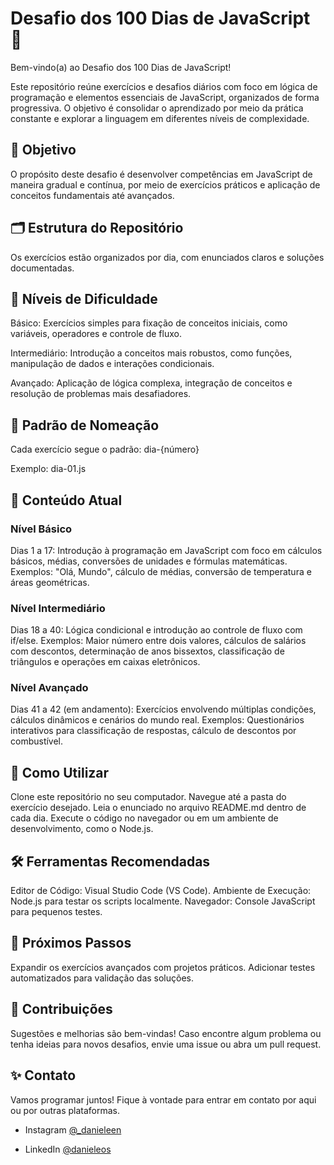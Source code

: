 <h1> Desafio dos 100 Dias de JavaScript 🚀</h1>

Bem-vindo(a) ao Desafio dos 100 Dias de JavaScript! 

Este repositório reúne exercícios e desafios diários com foco em lógica de programação e elementos essenciais de JavaScript, organizados de forma progressiva. O objetivo é consolidar o aprendizado por meio da prática constante e explorar a linguagem em diferentes níveis de complexidade.

<h2>🎯 Objetivo</h2>

O propósito deste desafio é desenvolver competências em JavaScript de maneira gradual e contínua, por meio de exercícios práticos e aplicação de conceitos fundamentais até avançados.

<h2>🗂 Estrutura do Repositório</h2>

Os exercícios estão organizados por dia, com enunciados claros e soluções documentadas.

<h2>🔹 Níveis de Dificuldade</h2>

Básico: Exercícios simples para fixação de conceitos iniciais, como variáveis, operadores e controle de fluxo.

Intermediário: Introdução a conceitos mais robustos, como funções, manipulação de dados e interações condicionais.

Avançado: Aplicação de lógica complexa, integração de conceitos e resolução de problemas mais desafiadores.

<h2>🔹 Padrão de Nomeação</h2>

Cada exercício segue o padrão:
dia-{número}

Exemplo: 
dia-01.js

<h2>🔹 Conteúdo Atual </h2>

<h3>Nível Básico</h3>

Dias 1 a 17: Introdução à programação em JavaScript com foco em cálculos básicos, médias, conversões de unidades e fórmulas matemáticas.
Exemplos: "Olá, Mundo", cálculo de médias, conversão de temperatura e áreas geométricas.

<h3>Nível Intermediário</h3>

Dias 18 a 40: Lógica condicional e introdução ao controle de fluxo com if/else.
Exemplos: Maior número entre dois valores, cálculos de salários com descontos, determinação de anos bissextos, classificação de triângulos e operações em caixas eletrônicos.

<h3>Nível Avançado</h3>

Dias 41 a 42 (em andamento): Exercícios envolvendo múltiplas condições, cálculos dinâmicos e cenários do mundo real.
Exemplos: Questionários interativos para classificação de respostas, cálculo de descontos por combustível.

<h2>🚦 Como Utilizar</h2>

Clone este repositório no seu computador.
Navegue até a pasta do exercício desejado.
Leia o enunciado no arquivo README.md dentro de cada dia.
Execute o código no navegador ou em um ambiente de desenvolvimento, como o Node.js.

<h2>🛠 Ferramentas Recomendadas</h2>

Editor de Código: Visual Studio Code (VS Code).
Ambiente de Execução: Node.js para testar os scripts localmente.
Navegador: Console JavaScript para pequenos testes.

<h2>📌 Próximos Passos</h2>

Expandir os exercícios avançados com projetos práticos.
Adicionar testes automatizados para validação das soluções.

<h2>🌟 Contribuições</h2>

Sugestões e melhorias são bem-vindas! Caso encontre algum problema ou tenha ideias para novos desafios, envie uma issue ou abra um pull request.

<h2>✨ Contato</h2>

Vamos programar juntos! Fique à vontade para entrar em contato por aqui ou por outras plataformas.

- Instagram [@_danieleen](https://www.instagram.com/_danieleen/) 

- LinkedIn [@danieleos](https://www.linkedin.com/in/danieleos/)